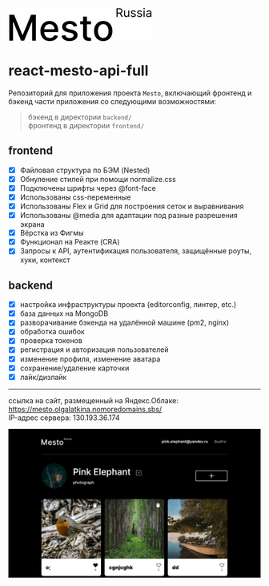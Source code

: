 [![LOGO](frontend/src/images/logo-black.svg)](https://mesto.olgalatkina.nomoredomains.sbs/ "Я ♥ ПУТЕШЕСТВОВАТЬ!")
# react-mesto-api-full

Репозиторий для приложения проекта `Mesto`, включающий фронтенд и бэкенд части приложения со следующими возможностями:
> бэкенд в директории `backend/`  
> фронтенд в директории `frontend/`

## frontend 
- [x] Файловая структура по БЭМ (Nested)
- [x] Обнуление стилей при помощи normalize.css
- [x] Подключены шрифты через @font-face
- [x] Использованы css-переменные
- [x] Использованы Flex и Grid для построения сеток и выравнивания
- [x] Использованы @media для адаптации под разные разрешения экрана
- [x] Вёрстка из Фигмы
- [x] Функционал на Реакте (CRA)
- [x] Запросы к API, аутентификация пользователя, защищённые роуты, хуки, контекст

## backend
- [x] настройка инфраструктуры проекта (editorconfig, линтер, etc.)
- [x] база данных на MongoDB
- [x] разворачивание бэкенда на удалённой машине (pm2, nginx)
- [x] обработка ошибок
- [x] проверка токенов
- [x] регистрация и авторизация пользователей
- [x] изменение профиля, изменение аватара
- [x] сохранение/удаление карточки
- [x] лайк/дизлайк

***

ссылка на сайт, размещенный на Яндекс.Облаке: https://mesto.olgalatkina.nomoredomains.sbs/  
IP-адрес сервера: 130.193.36.174

![screenshot](frontend/src/images/preview.jpg)